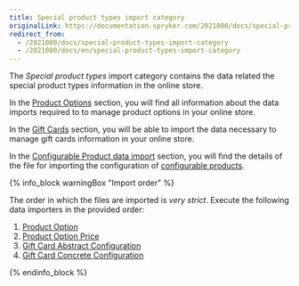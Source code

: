 ```yaml
---
title: Special product types import category
originalLink: https://documentation.spryker.com/2021080/docs/special-product-types-import-category
redirect_from:
  - /2021080/docs/special-product-types-import-category
  - /2021080/docs/en/special-product-types-import-category
---
```


The *Special product types* import category contains the data related the special product types information in the online store.

In the [Product Options](/docs/scos/dev/features/202005.0/product-information-management/product-options/product-options.html) section, you will find all information about the data imports required to to manage product options in your online store.

In the [Gift Cards](/docs/scos/dev/developer-guides/202005.0/development-guide/data-import/data-import-categories/special-product-types/gift-cards/gift-cards.html) section, you will be able to import the data necessary to manage gift cards information in your online store.

In the [Configurable Product data import](https://documentation.spryker.com/upcoming-release/docs/configurable-product-data-import) section, you will find the details of the file for importing the configuration of [configurable products](https://documentation.spryker.com/2021080/docs/configurable-product).

{% info_block warningBox "Import order" %}

The order in which the files are imported is *very strict*. Execute the following data importers in the provided order:

1. [Product Option](/docs/scos/dev/developer-guides/202005.0/development-guide/data-import/data-import-categories/special-product-types/product-options/file-details-product-option.csv.html)
2. [Product Option Price](/docs/scos/dev/developer-guides/202005.0/development-guide/data-import/data-import-categories/special-product-types/product-options/file-details-product-option-price.csv.html)
3. [Gift Card Abstract Configuration](/docs/scos/dev/developer-guides/202005.0/development-guide/data-import/data-import-categories/special-product-types/gift-cards/file-details-gift-card-abstract-configuration.csv.html)
4. [Gift Card Concrete Configuration](/docs/scos/dev/developer-guides/202005.0/development-guide/data-import/data-import-categories/special-product-types/gift-cards/file-details-gift-card-concrete-configuration.csv.html)


{% endinfo_block %}
